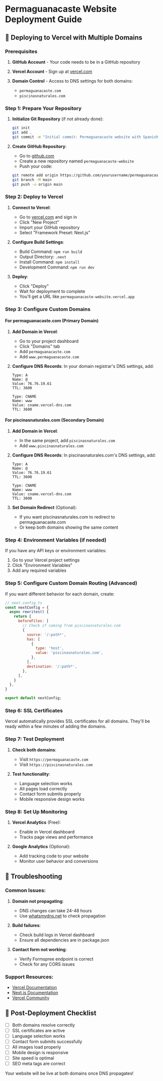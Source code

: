 # Permaguanacaste Website Deployment Guide

## 🚀 Deploying to Vercel with Multiple Domains

### Prerequisites
1. **GitHub Account** - Your code needs to be in a GitHub repository

2. **Vercel Account** - Sign up at [vercel.com](https://vercel.com)
3. **Domain Control** - Access to DNS settings for both domains:
   - `permaguanacaste.com`
   - `piscinasnaturales.com`

### Step 1: Prepare Your Repository

1. **Initialize Git Repository** (if not already done):
   ```bash
   git init
   git add .
   git commit -m "Initial commit: Permaguanacaste website with Spanish/English support"
   ```

2. **Create GitHub Repository**:
   - Go to [github.com](https://github.com)
   - Create a new repository named `permaguanacaste-website`
   - Push your code:
   ```bash
   git remote add origin https://github.com/yourusername/permaguanacaste-website.git
   git branch -M main
   git push -u origin main
   ```

### Step 2: Deploy to Vercel

1. **Connect to Vercel**:
   - Go to [vercel.com](https://vercel.com) and sign in
   - Click "New Project"
   - Import your GitHub repository
   - Select "Framework Preset: Next.js"

2. **Configure Build Settings**:
   - Build Command: `npm run build`
   - Output Directory: `.next`
   - Install Command: `npm install`
   - Development Command: `npm run dev`

3. **Deploy**:
   - Click "Deploy"
   - Wait for deployment to complete
   - You'll get a URL like `permaguanacaste-website.vercel.app`

### Step 3: Configure Custom Domains

#### For permaguanacaste.com (Primary Domain)

1. **Add Domain in Vercel**:
   - Go to your project dashboard
   - Click "Domains" tab
   - Add `permaguanacaste.com`
   - Add `www.permaguanacaste.com`

2. **Configure DNS Records**:
   In your domain registrar's DNS settings, add:
   ```
   Type: A
   Name: @
   Value: 76.76.19.61
   TTL: 3600

   Type: CNAME
   Name: www
   Value: cname.vercel-dns.com
   TTL: 3600
   ```

#### For piscinasnaturales.com (Secondary Domain)

1. **Add Domain in Vercel**:
   - In the same project, add `piscinasnaturales.com`
   - Add `www.piscinasnaturales.com`

2. **Configure DNS Records**:
   In piscinasnaturales.com's DNS settings, add:
   ```
   Type: A
   Name: @
   Value: 76.76.19.61
   TTL: 3600

   Type: CNAME
   Name: www
   Value: cname.vercel-dns.com
   TTL: 3600
   ```

3. **Set Domain Redirect** (Optional):
   - If you want piscinasnaturales.com to redirect to permaguanacaste.com
   - Or keep both domains showing the same content

### Step 4: Environment Variables (if needed)

If you have any API keys or environment variables:
1. Go to your Vercel project settings
2. Click "Environment Variables"
3. Add any required variables

### Step 5: Configure Custom Domain Routing (Advanced)

If you want different behavior for each domain, create:

```javascript
// next.config.ts
const nextConfig = {
  async rewrites() {
    return {
      beforeFiles: [
        // Check if coming from piscinasnaturales.com
        {
          source: '/:path*',
          has: [
            {
              type: 'host',
              value: 'piscinasnaturales.com',
            },
          ],
          destination: '/:path*',
        },
      ],
    }
  },
}

export default nextConfig;
```

### Step 6: SSL Certificates

Vercel automatically provides SSL certificates for all domains. They'll be ready within a few minutes of adding the domains.

### Step 7: Test Deployment

1. **Check both domains**:
   - Visit `https://permaguanacaste.com`
   - Visit `https://piscinasnaturales.com`

2. **Test functionality**:
   - Language selection works
   - All pages load correctly
   - Contact form submits properly
   - Mobile responsive design works

### Step 8: Set Up Monitoring

1. **Vercel Analytics** (Free):
   - Enable in Vercel dashboard
   - Tracks page views and performance

2. **Google Analytics** (Optional):
   - Add tracking code to your website
   - Monitor user behavior and conversions

## 🔧 Troubleshooting

### Common Issues:

1. **Domain not propagating**:
   - DNS changes can take 24-48 hours
   - Use [whatsmydns.net](https://whatsmydns.net) to check propagation

2. **Build failures**:
   - Check build logs in Vercel dashboard
   - Ensure all dependencies are in package.json

3. **Contact form not working**:
   - Verify Formspree endpoint is correct
   - Check for any CORS issues

### Support Resources:
- [Vercel Documentation](https://vercel.com/docs)
- [Next.js Documentation](https://nextjs.org/docs)
- [Vercel Community](https://github.com/vercel/vercel/discussions)

## 🌟 Post-Deployment Checklist

- [ ] Both domains resolve correctly
- [ ] SSL certificates are active
- [ ] Language selection works
- [ ] Contact form submits successfully
- [ ] All images load properly
- [ ] Mobile design is responsive
- [ ] Site speed is optimal
- [ ] SEO meta tags are correct

Your website will be live at both domains once DNS propagates!
